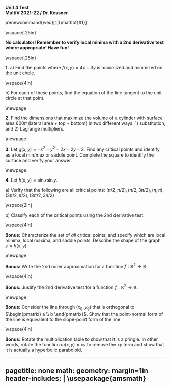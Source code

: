 __Unit 4 Test__   
__MultiV 2021-22 / Dr. Kessner__    

\renewcommand{\vec}[1]{\mathbf{#1}}

\vspace{.25in}

__No calculator!  Remember to verify local minima with a 2nd derivative
test where appropriate!  Have fun!__

\vspace{.25in}

__1.__  a) Find the points where $f(x,y) = 4x + 3y$ is maximized and minimized
on the unit circle.

\vspace{4in}

b) For each of these points, find the equation of the line tangent to the unit
circle at that point.


\newpage

__2.__  Find the dimensions that maximize the volume of a cylinder
with surface area $600\pi$ (lateral area + top + bottom) in two
different ways: 1) substitution, and 2) Lagrange
multipliers.

\newpage

__3.__  Let $g(x,y) = -x^2 -y^2 -2x -2y -2$.  Find any critical
points and identify as a local min/max or saddle point.  Complete
the square to identify the surface and verify your answer.

\newpage

__4.__  Let $h(x,y) = \sin x \sin y$.

a) Verify that the following are all critical points: $(\pi/2, \pi/2), (\pi/2,
3\pi/2), (\pi, \pi), (3\pi/2, \pi/2), (3\pi/2, 3\pi/2)$

\vspace{2in}

b) Classify each of the critical points using the 2nd derivative test.

\vspace{4in}

__Bonus:__  Characterize the set of _all_ critical points, and specify which
are local minima, local maxima, and saddle points.  Describe the shape of the
graph $z = h(x,y)$.

\newpage

__Bonus:__  Write the 2nd order approximation for a function $f:\mathbb{R}^2
\to \mathbb{R}$.

\vspace{4in}

__Bonus:__  Justify the 2nd derivative test for a function $f:\mathbb{R}^2 \to
\mathbb{R}$.

\newpage

__Bonus:__  Consider the line through $(x_0, y_0)$ that is orthogonal to
$\begin{pmatrix} a \\ b \end{pmatrix}$.  Show that the point-normal form of the
line is equivalent to the slope-point form of the line.

\vspace{4in}

__Bonus:__  Rotate the multiplication table to show that it is a pringle.  In
other words, rotate the function $m(x,y) = xy$ to remove the $xy$ term and show
that it is actually a hyperbolic paraboloid.


---
pagetitle: none
math: <script src="https://cdnjs.cloudflare.com/ajax/libs/mathjax/2.7.1/MathJax.js?config=TeX-AMS_CHTML-full" type="text/javascript"></script>
geometry: margin=1in
header-includes: |
    \usepackage{amsmath}
---


